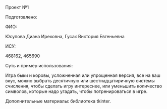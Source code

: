Проект №1

Подготовлено:

ФИО:

Юсупова Диана Ирековна, Гусак Виктория Евгеньевна

ИСУ:

468162, 465690

Суть и пример использования:

Игра быки и коровы, усложненная или упрощенная версия, все на ваш вкус, можно выбрать десятичную или шестнадцатиричную системы счисления, чтобы сделать игру интереснее, или уменьшить количество символов, которые надо угадать, чтобы потренироваться в игре.

Дополнительные материалы: библиотека tkinter.
